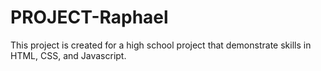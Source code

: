 # PROJECT-Raphael

This project is created for a high school project that demonstrate skills in HTML, CSS, and Javascript. 
